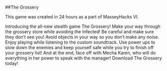##The Grossery

This game was created in 24 hours as a part of MasseyHacks VI.

Introducing the all-new stealth game The Grossery!  Make your way through the grossery store while avoiding the Infected!  Be careful and make sure they don’t see you!  Avoid objects in your way so you don’t make any noise.  Enjoy playing while listening to the custom soundtrack.  Use power ups to slow down the enemies and keep yourself safe while you try to finish off your grossery list!  And at the end, face off with Mecha Karen, who will do everything in her power to speak with the manager!  Download The Grossery today!
